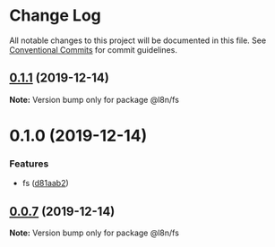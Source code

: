 # Change Log

All notable changes to this project will be documented in this file.
See [Conventional Commits](https://conventionalcommits.org) for commit guidelines.

## [0.1.1](https://github.com/lencx/tx/compare/v0.1.0...v0.1.1) (2019-12-14)

**Note:** Version bump only for package @l8n/fs





# 0.1.0 (2019-12-14)


### Features

* fs ([d81aab2](https://github.com/lencx/tx/commit/d81aab200d4da2a64ba06b46b55599e8fddb14d3))





## [0.0.7](https://github.com/lencx/tx/compare/v0.0.6...v0.0.7) (2019-12-14)

**Note:** Version bump only for package @l8n/fs

